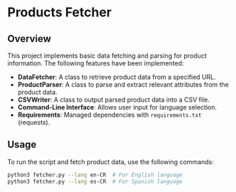 # Products Fetcher

## Overview
This project implements basic data fetching and parsing for product information. The following features have been implemented:

- **DataFetcher**: A class to retrieve product data from a specified URL.
- **ProductParser**: A class to parse and extract relevant attributes from the product data.
- **CSVWriter**: A class to output parsed product data into a CSV file.
- **Command-Line Interface**: Allows user input for language selection.
- **Requirements**: Managed dependencies with `requirements.txt` (requests).

## Usage

To run the script and fetch product data, use the following commands:

```bash
python3 fetcher.py --lang en-CR  # For English language
python3 fetcher.py --lang es-CR  # For Spanish language

